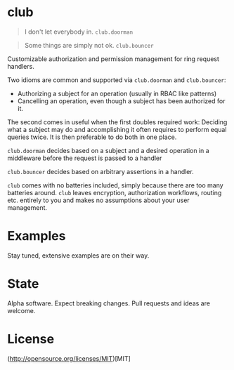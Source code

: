 # club

> I don't let everybody in.
> `club.doorman`

> Some things are simply not ok.
> `club.bouncer`

Customizable authorization and permission management for ring request
handlers.

Two idioms are common and supported via `club.doorman` and `club.bouncer`:
- Authorizing a subject for an operation (usually in RBAC like patterns)
- Cancelling an operation, even though a subject has been authorized for it.

The second comes in useful when the first doubles required work:
Deciding what a subject may do and accomplishing it often requires to
perform equal queries twice. It is then preferable to do both in one
place.

`club.doorman` decides based on a subject and a desired operation in a
middleware before the request is passed to a handler

`club.bouncer` decides based on arbitrary assertions in a handler.

`club` comes with no batteries included, simply because there are too
many batteries around. `club` leaves encryption, authorization
workflows, routing etc. entirely to you and makes no assumptions about
your user management.

# Examples
Stay tuned, extensive examples are on their way.

# State

Alpha software. Expect breaking changes. Pull requests and ideas are
welcome.

# License
(http://opensource.org/licenses/MIT)[MIT]